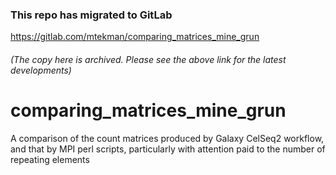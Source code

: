 ### This repo has migrated to GitLab
https://gitlab.com/mtekman/comparing_matrices_mine_grun
###### (The copy here is archived. Please see the above link for the latest developments)



# comparing_matrices_mine_grun
A comparison of the count matrices produced by Galaxy CelSeq2 workflow, and that by MPI perl scripts, particularly with attention paid to the number of repeating elements

